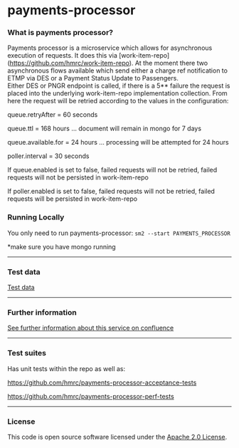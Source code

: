 
# payments-processor

### What is payments processor?

Payments processor is a microservice which allows for asynchronous execution of requests.  It does this via [work-item-repo] (https://github.com/hmrc/work-item-repo).
At the moment there two asynchronous flows available which send either a charge ref notification to ETMP via DES or a Payment Status Update to Passengers.  
Either DES or PNGR endpoint is called, if there is a 5** failure 
the request is placed into the underlying work-item-repo implementation collection.  From here the request will be retried according to the values in the configuration:

queue.retryAfter = 60 seconds 

queue.ttl = 168 hours ... document will remain in mongo for 7 days

queue.available.for = 24 hours ... processing will be attempted for 24 hours

poller.interval = 30 seconds

If queue.enabled is set to false, failed requests will not be retried, failed requests will not be persisted in work-item-repo

If poller.enabled is set to false, failed requests will not be retried, failed requests will be persisted in work-item-repo


### Running Locally

You only need to run payments-processor: `sm2 --start PAYMENTS_PROCESSOR`

*make sure you have mongo running

---

### Test data
[Test data](https://confluence.tools.tax.service.gov.uk/display/OPS/Testing+work+item+repo)

---

### Further information
[See further information about this service on confluence](https://confluence.tools.tax.service.gov.uk/display/OPS/Payments+processor)

---
### Test suites
Has unit tests within the repo as well as:

https://github.com/hmrc/payments-processor-acceptance-tests

https://github.com/hmrc/payments-processor-perf-tests


---


### License     

This code is open source software licensed under the [Apache 2.0 License]("http://www.apache.org/licenses/LICENSE-2.0.html").

